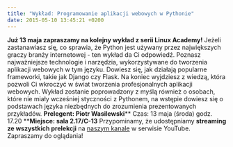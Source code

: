 ```yaml
---
title: "Wykład: Programowanie aplikacji webowych w Pythonie"
date: 2015-05-10 13:45:21 +0200
---
```

 **Już 13 maja zapraszamy na kolejny wykład z serii Linux Academy!** Jeżeli zastanawiasz się, co sprawia, że Python jest używany przez największych graczy branży internetowej - ten wykład da Ci odpowiedź. Poznasz najważniejsze technologie i narzędzia, wykorzystywane do tworzenia aplikacji webowych w tym języku. Dowiesz się, jak działają popularne frameworki, takie jak Django czy Flask. Na koniec wyjdziesz z wiedzą, która pozwoli Ci wkroczyć w świat tworzenia profesjonalnych aplikacji webowych. Wykład zostanie poprowadzony z myślą również o osobach, które nie miały wcześniej styczności z Pythonem, na wstępie dowiesz się&nbsp;o podstawach języka niezbędnych do zrozumienia prezentowanych przykładów. **Prelegent: Piotr Wasilewski**** Czas: 13 maja (środa) godz. 17.20 ****Miejsce: sala 2.17/C-13** Przypominamy, że udostępniamy **streaming ze wszystkich prelekcji** na [naszym kanale](https://www.youtube.com/channel/UCHWOEZiYtDdXnCh2uZZOlhA) w serwisie YouTube. Zapraszamy do oglądania!

